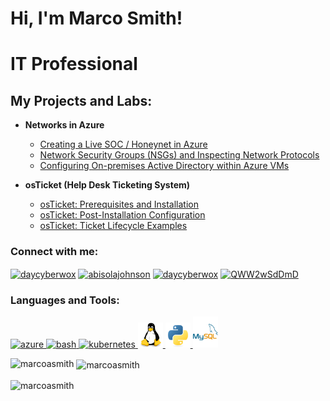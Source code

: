 <h1>Hi, I'm Marco Smith! </h1>
<h1>IT Professional</h1>
<h2>My Projects and Labs:</h2>

- <b>Networks in Azure</b>
   - [Creating a Live SOC / Honeynet in Azure](https://github.com/marcoasmith/Cloud-SOC)
   - [Network Security Groups (NSGs) and Inspecting Network Protocols](https://github.com/marcoasmith/Network-Security-Groups-NSGs-and-Inspecting-Network-Protocols)
   - [Configuring On-premises Active Directory within Azure VMs](https://github.com/marcoasmith/Configuring-On-premises-Active-Directory-within-Azure-VMs)







- <b>osTicket (Help Desk Ticketing System)</b>
  - [osTicket: Prerequisites and Installation](https://github.com/marcoasmith/osTicket---Prerequisites-and-Installation)
  - [osTicket: Post-Installation Configuration](https://github.com/marcoasmith/osTicket-Post-Installation-Configuration)
  - [osTicket: Ticket Lifecycle Examples](https://github.com/marcoasmith/osTicket-Ticket-Lifecycle-Examples)




<h3 align="left">Connect with me:</h3>
<p align="left">
<a href="https://x.com/_marco_smith_" target="blank"><img align="center" src="https://raw.githubusercontent.com/rahuldkjain/github-profile-readme-generator/master/src/images/icons/Social/twitter.svg" alt="daycyberwox" height="30" width="40" /></a>
<a href="https://www.linkedin.com/in/marcoasmith/" target="blank"><img align="center" src="https://raw.githubusercontent.com/rahuldkjain/github-profile-readme-generator/master/src/images/icons/Social/linked-in-alt.svg" alt="abisolajohnson" height="30" width="40" /></a>
<a href="https://www.instagram.com/_marco_smith_/" target="blank"><img align="center" src="https://raw.githubusercontent.com/rahuldkjain/github-profile-readme-generator/master/src/images/icons/Social/instagram.svg" alt="daycyberwox" height="30" width="40" /></a>
<a href="https://discord.gg/1043346088838570014" target="blank"><img align="center" src="https://raw.githubusercontent.com/rahuldkjain/github-profile-readme-generator/master/src/images/icons/Social/discord.svg" alt="QWW2wSdDmD" height="40" width="40" /></a>





</p>

<h3 align="left">Languages and Tools:</h3>
</a> <a href="https://azure.microsoft.com/en-in/" target="_blank" rel="noreferrer"> <img src="https://www.vectorlogo.zone/logos/microsoft_azure/microsoft_azure-icon.svg" alt="azure" width="40" height="40"/> </a> <a href="https://www.gnu.org/software/bash/" target="_blank" rel="noreferrer"> <img src="https://www.vectorlogo.zone/logos/gnu_bash/gnu_bash-icon.svg" alt="bash" width="40" height="40"/>  </a> <a href="https://kubernetes.io" target="_blank" rel="noreferrer"> <img src="https://www.vectorlogo.zone/logos/kubernetes/kubernetes-icon.svg" alt="kubernetes" width="40" height="40"/> </a> <a href="https://www.linux.org/" target="_blank" rel="noreferrer"> <img src="https://raw.githubusercontent.com/devicons/devicon/master/icons/linux/linux-original.svg" alt="linux" width="40" height="40"/> </a> <a href="https://www.python.org" target="_blank" rel="noreferrer"> <img src="https://raw.githubusercontent.com/devicons/devicon/master/icons/python/python-original.svg" alt="python" width="40" height="40"/> </a> <a href="https://www.mysql.com/" target="_blank" rel="noreferrer"> <img src="https://raw.githubusercontent.com/devicons/devicon/master/icons/mysql/mysql-original-wordmark.svg" alt="mysql" width="40" height="50"/> </a> </p>

<p><img align="left" src="https://github-readme-stats.vercel.app/api/top-langs?username=marcoasmith&show_icons=true&locale=en&layout=compact" alt="marcoasmith" /></p>

<p>&nbsp;<img align="center" src="https://github-readme-stats.vercel.app/api?username=marcoasmith&show_icons=true&locale=en" alt="marcoasmith" /></p>

<p><img align="center" src="https://github-readme-streak-stats.herokuapp.com/?user=marcoasmith&" alt="marcoasmith" /></p>

